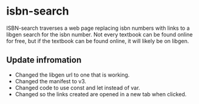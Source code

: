 # isbn-search

ISBN-search traverses a web page replacing isbn numbers with links to a libgen search for the isbn number.
Not every textbook can be found online for free, but if the textbook can be found online, it will likely be on libgen.

## Update infromation

* Changed the libgen url to one that is working.
* Changed the manifest to v3.
* Changed code to use const and let instead of var.
* Changed so the links created are opened in a new tab when clicked.
